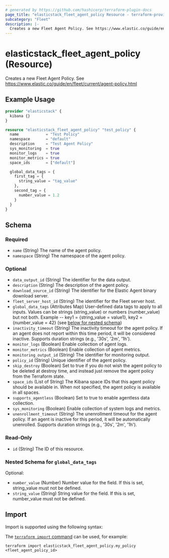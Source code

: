 ```yaml
---
# generated by https://github.com/hashicorp/terraform-plugin-docs
page_title: "elasticstack_fleet_agent_policy Resource - terraform-provider-elasticstack"
subcategory: "Fleet"
description: |-
  Creates a new Fleet Agent Policy. See https://www.elastic.co/guide/en/fleet/current/agent-policy.html
---
```


# elasticstack_fleet_agent_policy (Resource)

Creates a new Fleet Agent Policy. See https://www.elastic.co/guide/en/fleet/current/agent-policy.html

## Example Usage

```terraform
provider "elasticstack" {
  kibana {}
}

resource "elasticstack_fleet_agent_policy" "test_policy" {
  name            = "Test Policy"
  namespace       = "default"
  description     = "Test Agent Policy"
  sys_monitoring  = true
  monitor_logs    = true
  monitor_metrics = true
  space_ids       = ["default"]

  global_data_tags = {
    first_tag = {
      string_value = "tag_value"
    },
    second_tag = {
      number_value = 1.2
    }
  }
}
```

<!-- schema generated by tfplugindocs -->
## Schema

### Required

- `name` (String) The name of the agent policy.
- `namespace` (String) The namespace of the agent policy.

### Optional

- `data_output_id` (String) The identifier for the data output.
- `description` (String) The description of the agent policy.
- `download_source_id` (String) The identifier for the Elastic Agent binary download server.
- `fleet_server_host_id` (String) The identifier for the Fleet server host.
- `global_data_tags` (Attributes Map) User-defined data tags to apply to all inputs. Values can be strings (string_value) or numbers (number_value) but not both. Example -- key1 = {string_value = value1}, key2 = {number_value = 42} (see [below for nested schema](#nestedatt--global_data_tags))
- `inactivity_timeout` (String) The inactivity timeout for the agent policy. If an agent does not report within this time period, it will be considered inactive. Supports duration strings (e.g., '30s', '2m', '1h').
- `monitor_logs` (Boolean) Enable collection of agent logs.
- `monitor_metrics` (Boolean) Enable collection of agent metrics.
- `monitoring_output_id` (String) The identifier for monitoring output.
- `policy_id` (String) Unique identifier of the agent policy.
- `skip_destroy` (Boolean) Set to true if you do not wish the agent policy to be deleted at destroy time, and instead just remove the agent policy from the Terraform state.
- `space_ids` (List of String) The Kibana space IDs that this agent policy should be available in. When not specified, the agent policy is available in all spaces.
- `supports_agentless` (Boolean) Set to true to enable agentless data collection.
- `sys_monitoring` (Boolean) Enable collection of system logs and metrics.
- `unenrollment_timeout` (String) The unenrollment timeout for the agent policy. If an agent is inactive for this period, it will be automatically unenrolled. Supports duration strings (e.g., '30s', '2m', '1h').

### Read-Only

- `id` (String) The ID of this resource.

<a id="nestedatt--global_data_tags"></a>
### Nested Schema for `global_data_tags`

Optional:

- `number_value` (Number) Number value for the field. If this is set, string_value must not be defined.
- `string_value` (String) String value for the field. If this is set, number_value must not be defined.

## Import

Import is supported using the following syntax:

The [`terraform import` command](https://developer.hashicorp.com/terraform/cli/commands/import) can be used, for example:

```shell
terraform import elasticstack_fleet_agent_policy.my_policy <fleet_agent_policy_id>
```
